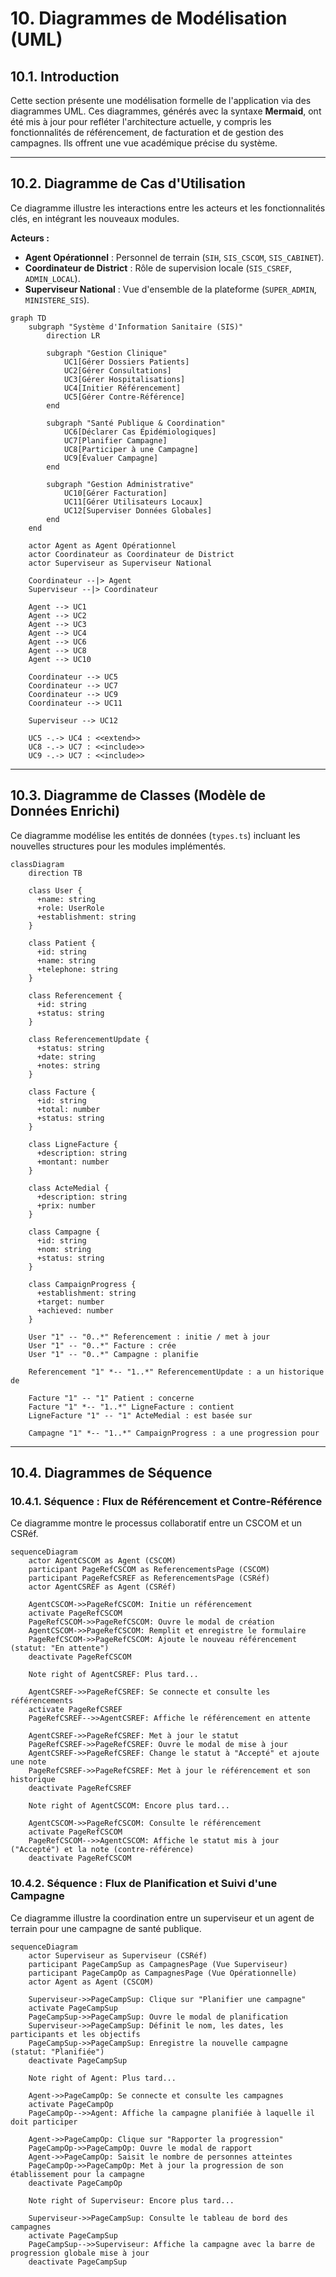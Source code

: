 # 10. Diagrammes de Modélisation (UML)

## 10.1. Introduction

Cette section présente une modélisation formelle de l'application via des diagrammes UML. Ces diagrammes, générés avec la syntaxe **Mermaid**, ont été mis à jour pour refléter l'architecture actuelle, y compris les fonctionnalités de référencement, de facturation et de gestion des campagnes. Ils offrent une vue académique précise du système.

---

## 10.2. Diagramme de Cas d'Utilisation

Ce diagramme illustre les interactions entre les acteurs et les fonctionnalités clés, en intégrant les nouveaux modules.

**Acteurs :**
-   **Agent Opérationnel** : Personnel de terrain (`SIH`, `SIS_CSCOM`, `SIS_CABINET`).
-   **Coordinateur de District** : Rôle de supervision locale (`SIS_CSREF`, `ADMIN_LOCAL`).
-   **Superviseur National** : Vue d'ensemble de la plateforme (`SUPER_ADMIN`, `MINISTERE_SIS`).

```mermaid
graph TD
    subgraph "Système d'Information Sanitaire (SIS)"
        direction LR
        
        subgraph "Gestion Clinique"
            UC1[Gérer Dossiers Patients]
            UC2[Gérer Consultations]
            UC3[Gérer Hospitalisations]
            UC4[Initier Référencement]
            UC5[Gérer Contre-Référence]
        end
        
        subgraph "Santé Publique & Coordination"
            UC6[Déclarer Cas Épidémiologiques]
            UC7[Planifier Campagne]
            UC8[Participer à une Campagne]
            UC9[Évaluer Campagne]
        end
        
        subgraph "Gestion Administrative"
            UC10[Gérer Facturation]
            UC11[Gérer Utilisateurs Locaux]
            UC12[Superviser Données Globales]
        end
    end

    actor Agent as Agent Opérationnel
    actor Coordinateur as Coordinateur de District
    actor Superviseur as Superviseur National
    
    Coordinateur --|> Agent
    Superviseur --|> Coordinateur

    Agent --> UC1
    Agent --> UC2
    Agent --> UC3
    Agent --> UC4
    Agent --> UC6
    Agent --> UC8
    Agent --> UC10
    
    Coordinateur --> UC5
    Coordinateur --> UC7
    Coordinateur --> UC9
    Coordinateur --> UC11

    Superviseur --> UC12
    
    UC5 -.-> UC4 : <<extend>>
    UC8 -.-> UC7 : <<include>>
    UC9 -.-> UC7 : <<include>>
```

---

## 10.3. Diagramme de Classes (Modèle de Données Enrichi)

Ce diagramme modélise les entités de données (`types.ts`) incluant les nouvelles structures pour les modules implémentés.

```mermaid
classDiagram
    direction TB
    
    class User {
      +name: string
      +role: UserRole
      +establishment: string
    }
    
    class Patient {
      +id: string
      +name: string
      +telephone: string
    }
    
    class Referencement {
      +id: string
      +status: string
    }
    
    class ReferencementUpdate {
      +status: string
      +date: string
      +notes: string
    }
    
    class Facture {
      +id: string
      +total: number
      +status: string
    }
    
    class LigneFacture {
      +description: string
      +montant: number
    }
    
    class ActeMedial {
      +description: string
      +prix: number
    }
    
    class Campagne {
      +id: string
      +nom: string
      +status: string
    }
    
    class CampaignProgress {
      +establishment: string
      +target: number
      +achieved: number
    }
    
    User "1" -- "0..*" Referencement : initie / met à jour
    User "1" -- "0..*" Facture : crée
    User "1" -- "0..*" Campagne : planifie
    
    Referencement "1" *-- "1..*" ReferencementUpdate : a un historique de
    
    Facture "1" -- "1" Patient : concerne
    Facture "1" *-- "1..*" LigneFacture : contient
    LigneFacture "1" -- "1" ActeMedial : est basée sur
    
    Campagne "1" *-- "1..*" CampaignProgress : a une progression pour
```

---

## 10.4. Diagrammes de Séquence

### 10.4.1. Séquence : Flux de Référencement et Contre-Référence

Ce diagramme montre le processus collaboratif entre un CSCOM et un CSRéf.

```mermaid
sequenceDiagram
    actor AgentCSCOM as Agent (CSCOM)
    participant PageRefCSCOM as ReferencementsPage (CSCOM)
    participant PageRefCSREF as ReferencementsPage (CSRéf)
    actor AgentCSREF as Agent (CSRéf)

    AgentCSCOM->>PageRefCSCOM: Initie un référencement
    activate PageRefCSCOM
    PageRefCSCOM->>PageRefCSCOM: Ouvre le modal de création
    AgentCSCOM->>PageRefCSCOM: Remplit et enregistre le formulaire
    PageRefCSCOM->>PageRefCSCOM: Ajoute le nouveau référencement (statut: "En attente")
    deactivate PageRefCSCOM
    
    Note right of AgentCSREF: Plus tard...

    AgentCSREF->>PageRefCSREF: Se connecte et consulte les référencements
    activate PageRefCSREF
    PageRefCSREF-->>AgentCSREF: Affiche le référencement en attente
    
    AgentCSREF->>PageRefCSREF: Met à jour le statut
    PageRefCSREF->>PageRefCSREF: Ouvre le modal de mise à jour
    AgentCSREF->>PageRefCSREF: Change le statut à "Accepté" et ajoute une note
    PageRefCSREF->>PageRefCSREF: Met à jour le référencement et son historique
    deactivate PageRefCSREF
    
    Note right of AgentCSCOM: Encore plus tard...

    AgentCSCOM->>PageRefCSCOM: Consulte le référencement
    activate PageRefCSCOM
    PageRefCSCOM-->>AgentCSCOM: Affiche le statut mis à jour ("Accepté") et la note (contre-référence)
    deactivate PageRefCSCOM
```

### 10.4.2. Séquence : Flux de Planification et Suivi d'une Campagne

Ce diagramme illustre la coordination entre un superviseur et un agent de terrain pour une campagne de santé publique.

```mermaid
sequenceDiagram
    actor Superviseur as Superviseur (CSRéf)
    participant PageCampSup as CampagnesPage (Vue Superviseur)
    participant PageCampOp as CampagnesPage (Vue Opérationnelle)
    actor Agent as Agent (CSCOM)

    Superviseur->>PageCampSup: Clique sur "Planifier une campagne"
    activate PageCampSup
    PageCampSup->>PageCampSup: Ouvre le modal de planification
    Superviseur->>PageCampSup: Définit le nom, les dates, les participants et les objectifs
    PageCampSup->>PageCampSup: Enregistre la nouvelle campagne (statut: "Planifiée")
    deactivate PageCampSup
    
    Note right of Agent: Plus tard...
    
    Agent->>PageCampOp: Se connecte et consulte les campagnes
    activate PageCampOp
    PageCampOp-->>Agent: Affiche la campagne planifiée à laquelle il doit participer
    
    Agent->>PageCampOp: Clique sur "Rapporter la progression"
    PageCampOp->>PageCampOp: Ouvre le modal de rapport
    Agent->>PageCampOp: Saisit le nombre de personnes atteintes
    PageCampOp->>PageCampOp: Met à jour la progression de son établissement pour la campagne
    deactivate PageCampOp
    
    Note right of Superviseur: Encore plus tard...
    
    Superviseur->>PageCampSup: Consulte le tableau de bord des campagnes
    activate PageCampSup
    PageCampSup-->>Superviseur: Affiche la campagne avec la barre de progression globale mise à jour
    deactivate PageCampSup
```
